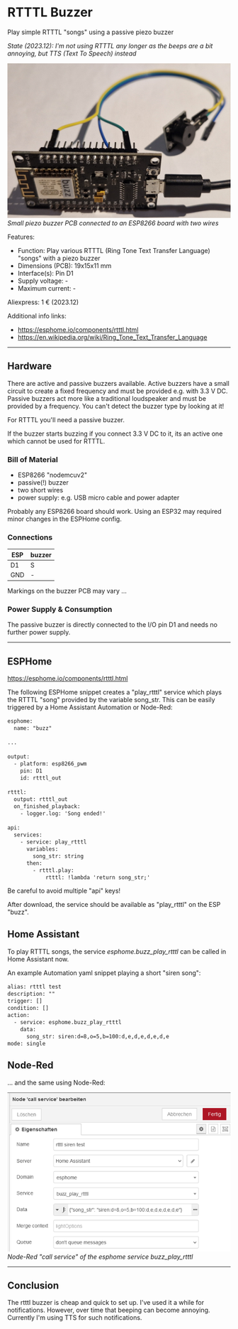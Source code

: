 # RTTTL Buzzer

Play simple RTTTL "songs" using a passive piezo buzzer

*State (2023.12): I'm not using RTTTL any longer as the beeps are a bit annoying, but TTS (Text To Speech) instead*

![Small piezo buzzer PCB connected to an ESP8266 board with two wires](images/rtttl_buzzer.jpg)
*Small piezo buzzer PCB connected to an ESP8266 board with two wires*

Features:
* Function: Play various RTTTL (Ring Tone Text Transfer Language) "songs" with a piezo buzzer
* Dimensions (PCB): 19x15x11 mm
* Interface(s): Pin D1
* Supply voltage: -
* Maximum current: -

Aliexpress: 1 € (2023.12)

Additional info links:
* https://esphome.io/components/rtttl.html
* https://en.wikipedia.org/wiki/Ring_Tone_Text_Transfer_Language

--------

## Hardware

There are active and passive buzzers available. Active buzzers have a small circuit to create a fixed frequency and must be provided e.g. with 3.3 V DC. Passive buzzers act more like a traditional loudspeaker and must be provided by a frequency. You can't detect the buzzer type by looking at it!

For RTTTL you'll need a passive buzzer.

If the buzzer starts buzzing if you connect 3.3 V DC to it, its an active one which cannot be used for RTTTL.

### Bill of Material

* ESP8266 "nodemcuv2"
* passive(!) buzzer
* two short wires
* power supply: e.g. USB micro cable and power adapter

Probably any ESP8266 board should work. Using an ESP32 may required minor changes in the ESPHome config.

### Connections

| ESP | buzzer |
| --- | --- |
| D1 | S |
| GND | - |

Markings on the buzzer PCB may vary ...

### Power Supply & Consumption

The passive buzzer is directly connected to the I/O pin D1 and needs no further power supply.

--------

## ESPHome

https://esphome.io/components/rtttl.html

The following ESPHome snippet creates a "play_rtttl" service which plays the RTTTL "song" provided by the variable song_str. This can be easily triggered by a Home Assistant Automation or Node-Red:

```
esphome:
  name: "buzz"

...

output:
  - platform: esp8266_pwm
    pin: D1
    id: rtttl_out

rtttl:
  output: rtttl_out
  on_finished_playback:
    - logger.log: 'Song ended!'

api:
  services:
    - service: play_rtttl
      variables:
        song_str: string
      then:
        - rtttl.play:
            rtttl: !lambda 'return song_str;'
```

Be careful to avoid multiple "api" keys!

After download, the service should be available as "play_rtttl" on the ESP "buzz".

## Home Assistant

To play RTTTL songs, the service *esphome.buzz_play_rtttl* can be called in Home Assistant now.

An example Automation yaml snippet playing a short "siren song":

```
alias: rtttl test
description: ""
trigger: []
condition: []
action:
  - service: esphome.buzz_play_rtttl
    data:
      song_str: siren:d=8,o=5,b=100:d,e,d,e,d,e,d,e
mode: single
```

## Node-Red

... and the same using Node-Red:

![image description](images/rtttl_node_red.png)
*Node-Red "call service" of the esphome service buzz_play_rtttl*

-------------------------

## Conclusion

The rtttl buzzer is cheap and quick to set up. I've used it a while for notifications. However, over time that beeping can become annoying. Currently I'm using TTS for such notifications.
